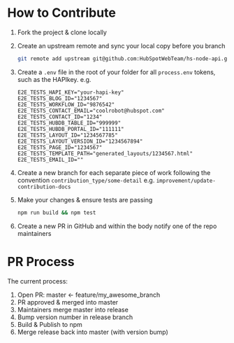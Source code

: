 # How to Contribute

1. Fork the project & clone locally

2. Create an upstream remote and sync your local copy before you branch

    ```sh
    git remote add upstream git@github.com:HubSpotWebTeam/hs-node-api.git
    ```

3. Create a `.env` file in the root of your folder for all `process.env` tokens, such as the HAPIkey. e.g.
    ```
    E2E_TESTS_HAPI_KEY="your-hapi-key"
    E2E_TESTS_BLOG_ID="1234567"
    E2E_TESTS_WORKFLOW_ID="9876542"
    E2E_TESTS_CONTACT_EMAIL="coolrobot@hubspot.com"
    E2E_TESTS_CONTACT_ID="1234"
    E2E_TESTS_HUBDB_TABLE_ID="999999"
    E2E_TESTS_HUBDB_PORTAL_ID="111111"
    E2E_TESTS_LAYOUT_ID="1234567785"
    E2E_TESTS_LAYOUT_VERSION_ID="1234567894"
    E2E_TESTS_PAGE_ID="1234567"
    E2E_TESTS_TEMPLATE_PATH="generated_layouts/1234567.html"
    E2E_TESTS_EMAIL_ID=""
    ```
4. Create a new branch for each separate piece of work following the convention `contribution_type/some-detail` e.g. `improvement/update-contribution-docs`

5. Make your changes & ensure tests are passing
    ```sh
    npm run build && npm test
    ```
6. Create a new PR in GitHub and within the body notify one of the repo maintainers

# PR Process

The current process:

1. Open PR: master <- feature/my_awesome_branch
2. PR approved & merged into master
3. Maintainers merge master into release
4. Bump version number in release branch
3. Build & Publish to npm
5. Merge release back into master (with version bump)